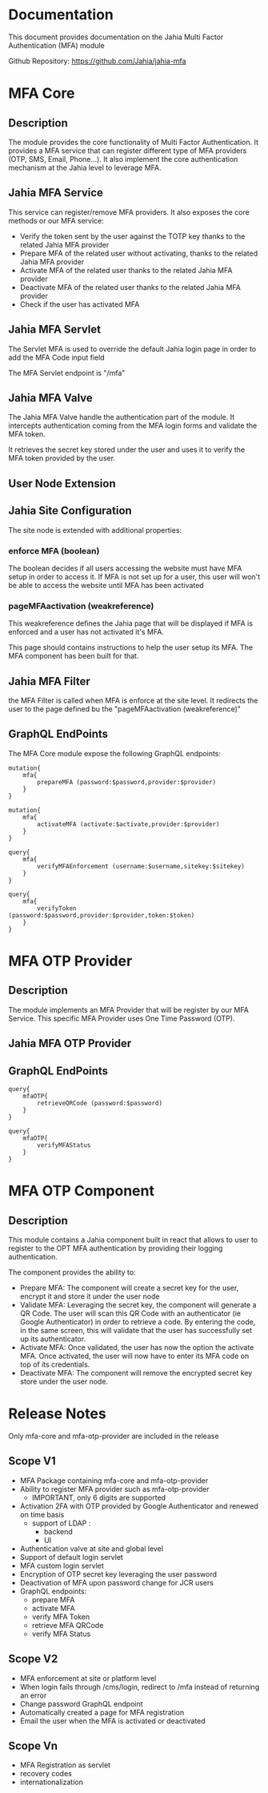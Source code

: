 # Documentation
This document provides documentation on the Jahia Multi Factor Authentication (MFA) module

Github Repository: https://github.com/Jahia/jahia-mfa

# MFA Core
## Description
The module provides the core functionality of Multi Factor Authentication. It provides a MFA service that can register different type of MFA providers (OTP, SMS, Email, Phone...). It also implement the core authentication mechanism at the Jahia level to leverage MFA.

## Jahia MFA Service
This service can register/remove MFA providers. It also exposes the core methods or our MFA service:

 - Verify the token sent by the user against the TOTP key thanks to the related Jahia MFA provider
 - Prepare MFA of the related user without activating, thanks to the related Jahia MFA provider
 - Activate MFA of the related user thanks to the related Jahia MFA provider
 - Deactivate MFA of the related user thanks to the related Jahia MFA provider
 - Check if the user has activated MFA

## Jahia MFA Servlet
The Servlet MFA is used to override the default Jahia login page in order to add the MFA Code input field

The MFA Servlet endpoint is "/mfa"

## Jahia MFA Valve
The Jahia MFA Valve handle the authentication part of the module. It intercepts authentication coming from the MFA login forms and validate the MFA token.

It retrieves the secret key stored under the user and uses it to verify the MFA token provided by the user.

## User Node Extension
## Jahia Site Configuration
The site node is extended with additional properties:

### enforce MFA (boolean)
The boolean decides if all users accessing the website must have MFA setup in order to access it. If MFA is not set up for a user, this user will won't be able to access the website until MFA has been activated

### pageMFAactivation (weakreference)
This weakreference defines the Jahia page that will be displayed if MFA is enforced and a user has not activated it's MFA.

This page should contains instructions to help the user setup its MFA. The MFA component has been built for that.

## Jahia MFA Filter
the MFA Filter is called when MFA is enforce at the site level. It redirects the user to the page defined bu the  "pageMFAactivation (weakreference)"

## GraphQL EndPoints
The MFA Core module expose the following GraphQL endpoints:

    mutation{
        mfa{
            prepareMFA (password:$password,provider:$provider)
        }
    }

    mutation{
        mfa{
            activateMFA (activate:$activate,provider:$provider)
        }
    }
  
    query{
        mfa{
            verifyMFAEnforcement (username:$username,sitekey:$sitekey)
        }
    }

    query{
        mfa{
            verifyToken (password:$password,provider:$provider,token:$token)
        } 
    }
# MFA OTP Provider
## Description
The module implements an MFA Provider that will be register by our MFA Service. This specific MFA Provider uses One Time Password (OTP).

## Jahia MFA OTP Provider

## GraphQL EndPoints

    query{
        mfaOTP{
            retrieveQRCode (password:$password)
        }
    }
    
    query{
        mfaOTP{
            verifyMFAStatus
        }
    }

# MFA OTP Component
## Description
This module contains a Jahia component built in react that allows to user to register to the OPT MFA authentication by providing their logging authentication.

The component provides the ability to:

 - Prepare MFA: The component will create a secret key for the user, encrypt it and store it under the user node 
 - Validate MFA: Leveraging the secret key, the component will generate a QR Code. The user will scan this QR Code with an authenticator 
   (ie Google Authenticator) in order to retrieve a code. By entering the code, in the same screen, this will validate that the user has successfully set up its authenticator.
 - Activate MFA: Once validated, the user has now the option the activate MFA. Once activated, the user will now have to enter its MFA 
   code on top of its credentials.
 - Deactivate MFA: The component will remove the encrypted secret key store under the user node.


# Release Notes
Only mfa-core and mfa-otp-provider are included in the release

## Scope V1
- MFA Package containing mfa-core and mfa-otp-provider 
- Ability to register MFA provider such as mfa-otp-provider
    - IMPORTANT, only 6 digits are supported
- Activation 2FA with OTP provided by Google Authenticator and renewed on time basis
    - support of LDAP :
        - backend 
        - UI
- Authentication valve at site and global level 
- Support of default login servlet
- MFA custom login servlet
- Encryption of OTP secret key leveraging the user password
- Deactivation of MFA upon password change for JCR users
- GraphQL endpoints:
    - prepare MFA
    - activate MFA
    - verify MFA Token 
    - retrieve MFA QRCode
    - verify MFA Status 

## Scope V2
- MFA enforcement at site or platform level
- When login fails through /cms/login, redirect to /mfa instead of returning an error
- Change password GraphQL endpoint
- Automatically created a page for MFA registration
- Email the user when the MFA is activated or deactivated

## Scope Vn
- MFA Registration as servlet
- recovery codes
- internationalization
